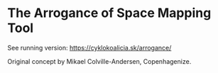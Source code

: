 # The Arrogance of Space Mapping Tool
See running version: https://cyklokoalicia.sk/arrogance/

Original concept by Mikael Colville-Andersen, Copenhagenize.
